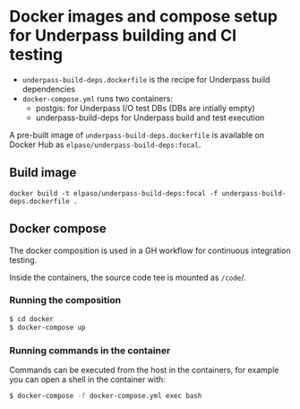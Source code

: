 # Docker images and compose setup for Underpass building and CI testing

+ `underpass-build-deps.dockerfile` is the recipe for Underpass build dependencies
+ `docker-compose.yml` runs two containers:
  + postgis: for Underpass I/O test DBs (DBs are intially empty)
  + underpass-build-deps for Underpass build and test execution

A pre-built image of `underpass-build-deps.dockerfile` is available on Docker Hub as `elpaso/underpass-build-deps:focal`.

## Build image

`docker build -t elpaso/underpass-build-deps:focal -f underpass-build-deps.dockerfile .`

## Docker compose

The docker composition is used in a GH workflow for continuous integration testing.

Inside the containers, the source code tee is mounted as `/code`/.

### Running the composition

```bash
$ cd docker
$ docker-compose up
```

### Running commands in the container

Commands can be executed from the host in the containers, for example you can open a shell in the container with:

```bash
$ docker-compose -f docker-compose.yml exec bash
```
